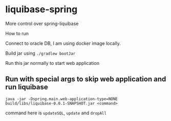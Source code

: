 # liquibase-spring
More control over spring-liquibase

How to run

Connect to oracle DB, I am using docker image locally.

Build jar using `./gradlew bootJar`

Run this jar normally to start web application

## Run with special args to skip web application and run liquibase

`java -jar -Dspring.main.web-application-type=NONE build/libs/liquibase-0.0.1-SNAPSHOT.jar <command>`

command here is `updateSQL`, `update` and `dropAll`
